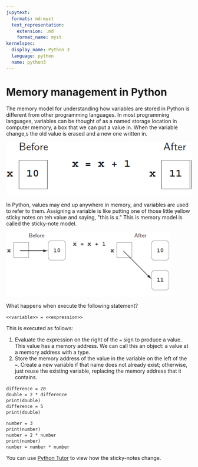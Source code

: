 ```yaml
---
jupytext:
  formats: md:myst
  text_representation:
    extension: .md
    format_name: myst
kernelspec:
  display_name: Python 3
  language: python
  name: python3
---
```


# Memory management in Python
The memory model for understanding how variables are stored in Python is different from other programming languages. In most programming languages, variables can be thought of as a named storage location in computer memory, a box that we can put a value in. When the variable change,s the old value is erased and a new one written in. 

![mem_model1](./mem_model1.png)

In Python, values may end up anywhere in memory, and variables are used to refer to them. Assigning a variable is like putting one of those little yellow sticky notes on teh value and saying, "this is x." This is memory model is called the sticky-note model. 

![mem_model2](./mem_model2.png)

What happens when execute the following statement?

```
<<variable>> = <<expression>>
```

This is executed as follows:
1. Evaluate the expression on the right of the `=` sign to produce a value. This value has a memory address. We can call this an object: a value at a memory address with a type. 
2. Store the memory address of the value in the variable on the left of the `=`. Create a new variable if that name does not already exist; otherwise, just reuse the existing variable, replacing the memory address that it contains.

```{code-cell} ipython3
difference = 20
double = 2 * difference
print(double)
difference = 5
print(double)
```

```{code-cell} ipython3
number = 3
print(number)
number = 2 * number
print(number)
number = number * number
```

You can use [Python Tutor](https://pythontutor.com/) to view how the sticky-notes change. 